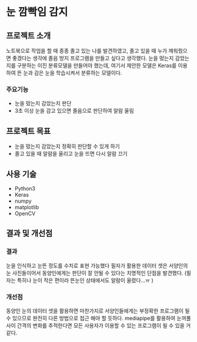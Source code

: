 # 눈 깜빡임 감지

## 프로젝트 소개
노트북으로 작업을 할 때 종종 졸고 있는 나를 발견하였고, 졸고 있을 때 누가 깨워줬으면 좋겠다는 생각에 졸음 방지 프로그램을 만들고 싶다고 생각했다. 눈을 떴는지 감았는지를 구분하는 이진 분류모델을 만들어야 했는데, 여기서 제안한 모델은 Keras를 이용하여 뜬 눈과 감은 눈을 학습시켜서 분류하는 모델이다.

### 주요기능
- 눈을 떴는지 감았는지 판단
- 3초 이상 눈을 감고 있으면 졸음으로 판단하여 알람 울림

## 프로젝트 목표
- 눈을 떴는지 감았는지 정확히 판단할 수 있게 하기
- 졸고 있을 때 알람을 울리고 눈을 뜨면 다시 알람 끄기

## 사용 기술
- Python3
- Keras
- numpy
- matplotlib
- OpenCV

## 결과 및 개선점
### 결과
눈을 인식하고 눈뜬 정도를 수치로 표현 가능했다
필자가 활용한 데이터 셋은 서양인의 눈 사진들이어서 동양인에게는 판단이 잘 안될 수 있다는 치명적인 단점을 발견했다. (필자는 특히나 눈이 작은 편이라 뜬눈인 상태에서도 알람이 울렸다...ㅠ )
### 개선점
동양인 눈의 데이터 셋을 활용하면 마찬가지로 서양인들에게는 부정확한 프로그램이 될 수 있으므로 완전히 다른 방법으로 접근 해야 할 듯하다. mediapipe를 활용하여 눈꺼풀 사이 간격의 변화를 추적한다면 모든 사용자가 이용할 수 있는 프로그램이 될 수 있을 거 같다.
